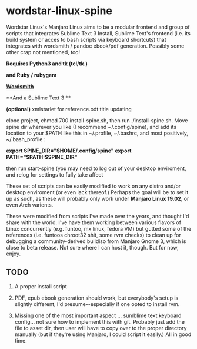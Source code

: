 # wordstar-linux-spine
Wordstar Linux's Manjaro Linux aims to be a modular frontend and group of scripts that integrates Sublime Text 3 Install, 
Sublime Text's frontend (i.e. its build system or acces to bash scripts via keyboard shortcuts) that integrates with wordsmith / pandoc ebook/pdf generation.
Possibly some other crap not mentioned, too!

**Requires Python3 and tk (tcl/tk.)**

**and Ruby / rubygem**

**[Wordsmith](https://github.com/perezsan/wordsmith)**

**And a Sublime Text 3 **

**(optional)** xmlstarlet for reference.odt title updating

clone project, chmod 700 install-spine.sh, then run ./install-spine.sh. Move spine dir wherever you like (I recommend ~/.config/spine), and add its location to your $PATH like this in ~/.profile, ~/.bashrc, and most positively, ~/.bash_profile :

**export SPINE_DIR="$HOME/.config/spine"
export PATH="$PATH:$SPINE_DIR"**

then run start-spine (you may need to log out of your desktop enviroment, and relog for settings to fully take affect

These set of scripts can be easily modified to work on any distro and/or desktop enviroment (or even lack thereof.)
Perhaps the goal will be to set it up as such, as these will probably only work under **Manjaro Linux 19.02**, or even Arch varients.

These were modified from scripts I've made over the years, and thought I'd share with the world. I've have them working between
various flavors of Linux concurrently (e.g. funtoo, mx linux, fedora VM) but gutted some of the references (i.e. funtoos chroot32 shit, some rvm checks) to clean up for debugging
a community-derived buildiso from Manjaro Gnome 3, which is close to beta release. Not sure where I can host it, though. But for now, enjoy.

## **TODO**
1. A proper install script
2. PDF, epub ebook generation should work, but everybody's setup is slightly different, I'd presume--especially if one opted to install rvm.

3. Missing one of the most important aspect ... sumblime text keyboard config... not sure how to implement this with git. Probably just add the file to asset dir, then user will have to copy over to the proper directory manually (but if they're using Manjaro, I could script it easily.) All in good time.
